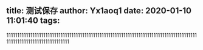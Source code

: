 title: 测试保存
author: Yx1aoq1
date: 2020-01-10 11:01:40
tags:
---
111111111111111111111111111111111111111111111111111111111111111111111111111111111111111111111111111111111111111111111
